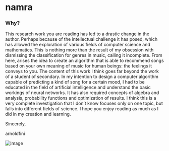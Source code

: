 # namra

### Why?
This research work you are reading has led to a drastic change in the author. Perhaps because of the intellectual challenge it has posed, which has allowed the exploration of
various fields of computer science and mathematics. This is nothing more than the result of my obsession with dismissing the classification for genres in music, calling it incomplete. From here, arises the idea to create an algorithm that is able to recommend songs based on your own meaning of music for human beings: the feelings it conveys to you. The content of this work I think goes far beyond the work of a student of secondary. In my intention to design a computer algorithm capable of predicting a kind of song for a certain mood, I had to be educated in the field of artificial intelligence and understand the basic workings of neural networks. It has also required concepts of algebra and analysis, probability functions and optimization of results. I think this is a very complete investigation that I don’t know focuses only on one topic, but falls into different fields of science. I hope you enjoy reading as much as I did in my creation and learning.

Sincerely,

arnoldfini

![image](https://user-images.githubusercontent.com/65364339/115299332-f4251200-a15e-11eb-986d-437790d591eb.png)
